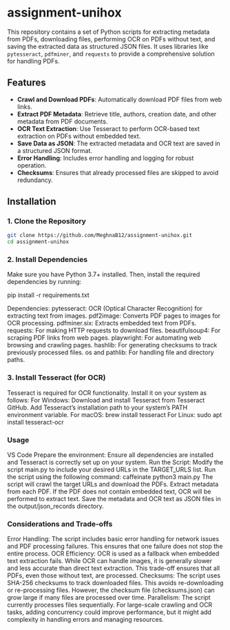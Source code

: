 # assignment-unihox

This repository contains a set of Python scripts for extracting metadata from PDFs, downloading files, performing OCR on PDFs without text, and saving the extracted data as structured JSON files. It uses libraries like `pytesseract`, `pdfminer`, and `requests` to provide a comprehensive solution for handling PDFs.

## Features

- **Crawl and Download PDFs**: Automatically download PDF files from web links.
- **Extract PDF Metadata**: Retrieve title, authors, creation date, and other metadata from PDF documents.
- **OCR Text Extraction**: Use Tesseract to perform OCR-based text extraction on PDFs without embedded text.
- **Save Data as JSON**: The extracted metadata and OCR text are saved in a structured JSON format.
- **Error Handling**: Includes error handling and logging for robust operation.
- **Checksums**: Ensures that already processed files are skipped to avoid redundancy.

## Installation

### 1. Clone the Repository

```bash
git clone https://github.com/MeghnaB12/assignment-unihox.git
cd assignment-unihox
```
### 2. Install Dependencies
Make sure you have Python 3.7+ installed. Then, install the required dependencies by running:

pip install -r requirements.txt

Dependencies:
pytesseract: OCR (Optical Character Recognition) for extracting text from images.
pdf2image: Converts PDF pages to images for OCR processing.
pdfminer.six: Extracts embedded text from PDFs.
requests: For making HTTP requests to download files.
beautifulsoup4: For scraping PDF links from web pages.
playwright: For automating web browsing and crawling pages.
hashlib: For generating checksums to track previously processed files.
os and pathlib: For handling file and directory paths.

### 3. Install Tesseract (for OCR)
Tesseract is required for OCR functionality. Install it on your system as follows:
For Windows:
Download and install Tesseract from Tesseract GitHub.
Add Tesseract’s installation path to your system’s PATH environment variable.
For macOS:
brew install tesseract
For Linux:
sudo apt install tesseract-ocr

### Usage
VS Code
Prepare the environment: Ensure all dependencies are installed and Tesseract is correctly set up on your system.
Run the Script: Modify the script main.py to include your desired URLs in the TARGET_URLS list.
Run the script using the following command: caffeinate python3 main.py
The script will crawl the target URLs and download the PDFs.
Extract metadata from each PDF.
If the PDF does not contain embedded text, OCR will be performed to extract text.
Save the metadata and OCR text as JSON files in the output/json_records directory.

### Considerations and Trade-offs

Error Handling: The script includes basic error handling for network issues and PDF processing failures. This ensures that one failure does not stop the entire process.
OCR Efficiency: OCR is used as a fallback when embedded text extraction fails. While OCR can handle images, it is generally slower and less accurate than direct text extraction. This trade-off ensures that all PDFs, even those without text, are processed.
Checksums: The script uses SHA-256 checksums to track downloaded files. This avoids re-downloading or re-processing files. However, the checksum file (checksums.json) can grow large if many files are processed over time.
Parallelism: The script currently processes files sequentially. For large-scale crawling and OCR tasks, adding concurrency could improve performance, but it might add complexity in handling errors and managing resources.



